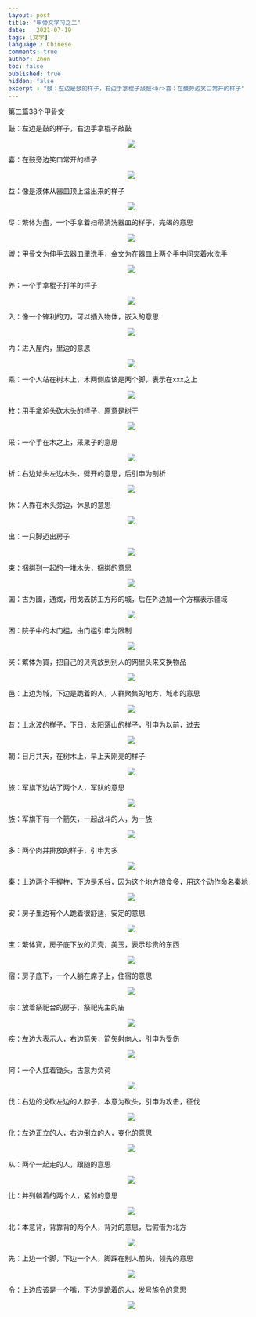 ```yaml
---
layout: post
title: "甲骨文学习之二"
date:   2021-07-19
tags: [文学]
language : Chinese
comments: true
author: Zhen
toc: false
published: true
hidden: false
excerpt : "鼓：左边是鼓的样子，右边手拿棍子敲鼓<br>喜：在鼓旁边笑口常开的样子"
---
```

第二篇38个甲骨文

鼓：左边是鼓的样子，右边手拿棍子敲鼓
<p align="center"> <img src="{{ site.imageurl }}/甲骨文学习41.png"> </p> 
喜：在鼓旁边笑口常开的样子
<p align="center"> <img src="{{ site.imageurl }}/甲骨文学习42.png"> </p> 
益：像是液体从器皿顶上溢出来的样子
<p align="center"> <img src="{{ site.imageurl }}/甲骨文学习43.png"> </p> 
尽：繁体为盡，一个手拿着扫帚清洗器皿的样子，完竭的意思
<p align="center"> <img src="{{ site.imageurl }}/甲骨文学习44.png"> </p> 
盥：甲骨文为伸手去器皿里洗手，金文为在器皿上两个手中间夹着水洗手
<p align="center"> <img src="{{ site.imageurl }}/甲骨文学习45.png"> </p> 
养：一个手拿棍子打羊的样子
<p align="center"> <img src="{{ site.imageurl }}/甲骨文学习46.png"> </p> 
入：像一个锋利的刀，可以插入物体，嵌入的意思
<p align="center"> <img src="{{ site.imageurl }}/甲骨文学习47.png"> </p> 
内：进入屋内，里边的意思
<p align="center"> <img src="{{ site.imageurl }}/甲骨文学习48.png"> </p> 
乘：一个人站在树木上，木两侧应该是两个脚，表示在xxx之上
<p align="center"> <img src="{{ site.imageurl }}/甲骨文学习49.png"> </p> 
枚：用手拿斧头砍木头的样子，原意是树干
<p align="center"> <img src="{{ site.imageurl }}/甲骨文学习50.png"> </p> 
采：一个手在木之上，采果子的意思
<p align="center"> <img src="{{ site.imageurl }}/甲骨文学习51.png"> </p> 
析：右边斧头左边木头，劈开的意思，后引申为剖析
<p align="center"> <img src="{{ site.imageurl }}/甲骨文学习52.png"> </p> 
休：人靠在木头旁边，休息的意思
<p align="center"> <img src="{{ site.imageurl }}/甲骨文学习53.png"> </p> 
出：一只脚迈出房子
<p align="center"> <img src="{{ site.imageurl }}/甲骨文学习54.png"> </p> 
束：捆绑到一起的一堆木头，捆绑的意思
<p align="center"> <img src="{{ site.imageurl }}/甲骨文学习55.png"> </p> 
国：古为國，通或，用戈去防卫方形的城，后在外边加一个方框表示疆域
<p align="center"> <img src="{{ site.imageurl }}/甲骨文学习56.png"> </p> 
困：院子中的木门槛，由门槛引申为限制
<p align="center"> <img src="{{ site.imageurl }}/甲骨文学习57.png"> </p> 
买：繁体为買，把自己的贝壳放到别人的网里头来交换物品
<p align="center"> <img src="{{ site.imageurl }}/甲骨文学习58.png"> </p> 
邑：上边为城，下边是跪着的人，人群聚集的地方，城市的意思
<p align="center"> <img src="{{ site.imageurl }}/甲骨文学习59.png"> </p> 
昔：上水波的样子，下日，太阳落山的样子，引申为以前，过去
<p align="center"> <img src="{{ site.imageurl }}/甲骨文学习60.png"> </p> 
朝：日月共天，在树木上，早上天刚亮的样子
<p align="center"> <img src="{{ site.imageurl }}/甲骨文学习61.png"> </p> 
旅：军旗下边站了两个人，军队的意思
<p align="center"> <img src="{{ site.imageurl }}/甲骨文学习62.png"> </p> 
族：军旗下有一个箭矢，一起战斗的人，为一族
<p align="center"> <img src="{{ site.imageurl }}/甲骨文学习63.png"> </p> 
多：两个肉并排放的样子，引申为多
<p align="center"> <img src="{{ site.imageurl }}/甲骨文学习64.png"> </p> 
秦：上边两个手握杵，下边是禾谷，因为这个地方粮食多，用这个动作命名秦地
<p align="center"> <img src="{{ site.imageurl }}/甲骨文学习65.png"> </p> 
安：房子里边有个人跪着很舒适，安定的意思
<p align="center"> <img src="{{ site.imageurl }}/甲骨文学习66.png"> </p> 
宝：繁体寳，房子底下放的贝壳，美玉，表示珍贵的东西
<p align="center"> <img src="{{ site.imageurl }}/甲骨文学习67.png"> </p> 
宿：房子底下，一个人躺在席子上，住宿的意思
<p align="center"> <img src="{{ site.imageurl }}/甲骨文学习68.png"> </p> 
宗：放着祭祀台的房子，祭祀先主的庙
<p align="center"> <img src="{{ site.imageurl }}/甲骨文学习69.png"> </p> 
疾：左边大表示人，右边箭矢，箭矢射向人，引申为受伤
<p align="center"> <img src="{{ site.imageurl }}/甲骨文学习70.png"> </p> 
何：一个人扛着锄头，古意为负荷
<p align="center"> <img src="{{ site.imageurl }}/甲骨文学习71.png"> </p> 
伐：右边的戈砍左边的人脖子，本意为砍头，引申为攻击，征伐
<p align="center"> <img src="{{ site.imageurl }}/甲骨文学习72.png"> </p> 
化：左边正立的人，右边倒立的人，变化的意思
<p align="center"> <img src="{{ site.imageurl }}/甲骨文学习73.png"> </p> 
从：两个一起走的人，跟随的意思
<p align="center"> <img src="{{ site.imageurl }}/甲骨文学习74.png"> </p> 
比：并列躺着的两个人，紧邻的意思
<p align="center"> <img src="{{ site.imageurl }}/甲骨文学习75.png"> </p> 
北：本意背，背靠背的两个人，背对的意思，后假借为北方
<p align="center"> <img src="{{ site.imageurl }}/甲骨文学习76.png"> </p> 
先：上边一个脚，下边一个人，脚踩在别人前头，领先的意思
<p align="center"> <img src="{{ site.imageurl }}/甲骨文学习77.png"> </p> 
令：上边应该是一个嘴，下边是跪着的人，发号施令的意思
<p align="center"> <img src="{{ site.imageurl }}/甲骨文学习78.png"> </p> 









<!--stackedit_data:
eyJoaXN0b3J5IjpbLTE4ODM1Njc0NjUsODIxNTMwNjUyLDIwOT
QyMzk0NzcsNDQzNTEwNzEzLC00NTI1ODk2MjgsLTkxMzcyMzQw
MCwxNjczNTAxMDA2LC0yMDczOTcwNDY4LDIxMjgzMzI2NzFdfQ
==
-->